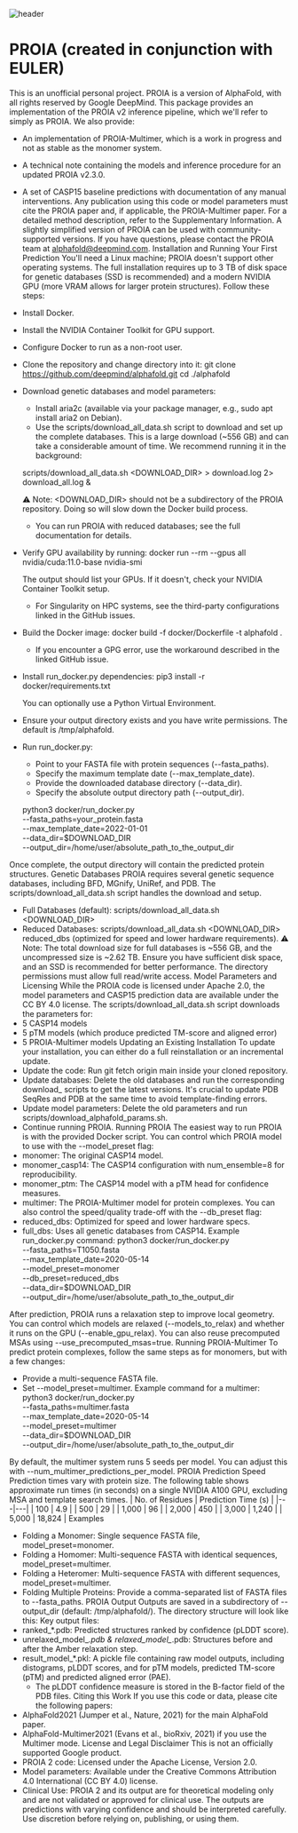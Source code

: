 ![header](imgs/header.jpg)

# PROIA (created in conjunction with EULER)


This is an unofficial personal project. PROIA is a version of AlphaFold, with all rights reserved by Google DeepMind.
This package provides an implementation of the PROIA v2 inference pipeline, which we'll refer to simply as PROIA.
We also provide:
 * An implementation of PROIA-Multimer, which is a work in progress and not as stable as the monomer system.
 * A technical note containing the models and inference procedure for an updated PROIA v2.3.0.
 * A set of CASP15 baseline predictions with documentation of any manual interventions.
Any publication using this code or model parameters must cite the PROIA paper and, if applicable, the PROIA-Multimer paper. For a detailed method description, refer to the Supplementary Information.
A slightly simplified version of PROIA can be used with community-supported versions. If you have questions, please contact the PROIA team at alphafold@deepmind.com.
Installation and Running Your First Prediction
You'll need a Linux machine; PROIA doesn't support other operating systems. The full installation requires up to 3 TB of disk space for genetic databases (SSD is recommended) and a modern NVIDIA GPU (more VRAM allows for larger protein structures).
Follow these steps:
 * Install Docker.
 * Install the NVIDIA Container Toolkit for GPU support.
 * Configure Docker to run as a non-root user.
 * Clone the repository and change directory into it:
   git clone https://github.com/deepmind/alphafold.git
cd ./alphafold

 * Download genetic databases and model parameters:
   * Install aria2c (available via your package manager, e.g., sudo apt install aria2 on Debian).
   * Use the scripts/download_all_data.sh script to download and set up the complete databases. This is a large download (~556 GB) and can take a considerable amount of time. We recommend running it in the background:
     <!-- end list -->
   scripts/download_all_data.sh <DOWNLOAD_DIR> > download.log 2> download_all.log &

   ⚠️ Note: <DOWNLOAD_DIR> should not be a subdirectory of the PROIA repository. Doing so will slow down the Docker build process.
   * You can run PROIA with reduced databases; see the full documentation for details.
 * Verify GPU availability by running:
   docker run --rm --gpus all nvidia/cuda:11.0-base nvidia-smi

   The output should list your GPUs. If it doesn't, check your NVIDIA Container Toolkit setup.
   * For Singularity on HPC systems, see the third-party configurations linked in the GitHub issues.
 * Build the Docker image:
   docker build -f docker/Dockerfile -t alphafold .

   * If you encounter a GPG error, use the workaround described in the linked GitHub issue.
 * Install run_docker.py dependencies:
   pip3 install -r docker/requirements.txt

   You can optionally use a Python Virtual Environment.
 * Ensure your output directory exists and you have write permissions. The default is /tmp/alphafold.
 * Run run_docker.py:
   * Point to your FASTA file with protein sequences (--fasta_paths).
   * Specify the maximum template date (--max_template_date).
   * Provide the downloaded database directory (--data_dir).
   * Specify the absolute output directory path (--output_dir).
     <!-- end list -->
   python3 docker/run_docker.py \
--fasta_paths=your_protein.fasta \
--max_template_date=2022-01-01 \
--data_dir=$DOWNLOAD_DIR \
--output_dir=/home/user/absolute_path_to_the_output_dir

Once complete, the output directory will contain the predicted protein structures.
Genetic Databases
PROIA requires several genetic sequence databases, including BFD, MGnify, UniRef, and PDB. The scripts/download_all_data.sh script handles the download and setup.
 * Full Databases (default): scripts/download_all_data.sh <DOWNLOAD_DIR>
 * Reduced Databases: scripts/download_all_data.sh <DOWNLOAD_DIR> reduced_dbs (optimized for speed and lower hardware requirements).
⚠️ Note: The total download size for full databases is ~556 GB, and the uncompressed size is ~2.62 TB. Ensure you have sufficient disk space, and an SSD is recommended for better performance. The directory permissions must allow full read/write access.
Model Parameters and Licensing
While the PROIA code is licensed under Apache 2.0, the model parameters and CASP15 prediction data are available under the CC BY 4.0 license. The scripts/download_all_data.sh script downloads the parameters for:
 * 5 CASP14 models
 * 5 pTM models (which produce predicted TM-score and aligned error)
 * 5 PROIA-Multimer models
Updating an Existing Installation
To update your installation, you can either do a full reinstallation or an incremental update.
 * Update the code: Run git fetch origin main inside your cloned repository.
 * Update databases: Delete the old databases and run the corresponding download_ scripts to get the latest versions. It's crucial to update PDB SeqRes and PDB at the same time to avoid template-finding errors.
 * Update model parameters: Delete the old parameters and run scripts/download_alphafold_params.sh.
 * Continue running PROIA.
Running PROIA
The easiest way to run PROIA is with the provided Docker script. You can control which PROIA model to use with the --model_preset flag:
 * monomer: The original CASP14 model.
 * monomer_casp14: The CASP14 configuration with num_ensemble=8 for reproducibility.
 * monomer_ptm: The CASP14 model with a pTM head for confidence measures.
 * multimer: The PROIA-Multimer model for protein complexes.
You can also control the speed/quality trade-off with the --db_preset flag:
 * reduced_dbs: Optimized for speed and lower hardware specs.
 * full_dbs: Uses all genetic databases from CASP14.
Example run_docker.py command:
python3 docker/run_docker.py \
--fasta_paths=T1050.fasta \
--max_template_date=2020-05-14 \
--model_preset=monomer \
--db_preset=reduced_dbs \
--data_dir=$DOWNLOAD_DIR \
--output_dir=/home/user/absolute_path_to_the_output_dir

After prediction, PROIA runs a relaxation step to improve local geometry. You can control which models are relaxed (--models_to_relax) and whether it runs on the GPU (--enable_gpu_relax). You can also reuse precomputed MSAs using --use_precomputed_msas=true.
Running PROIA-Multimer
To predict protein complexes, follow the same steps as for monomers, but with a few changes:
 * Provide a multi-sequence FASTA file.
 * Set --model_preset=multimer.
Example command for a multimer:
python3 docker/run_docker.py \
--fasta_paths=multimer.fasta \
--max_template_date=2020-05-14 \
--model_preset=multimer \
--data_dir=$DOWNLOAD_DIR \
--output_dir=/home/user/absolute_path_to_the_output_dir

By default, the multimer system runs 5 seeds per model. You can adjust this with --num_multimer_predictions_per_model.
PROIA Prediction Speed
Prediction times vary with protein size. The following table shows approximate run times (in seconds) on a single NVIDIA A100 GPU, excluding MSA and template search times.
| No. of Residues | Prediction Time (s) |
|---|---|
| 100 | 4.9 |
| 500 | 29 |
| 1,000 | 96 |
| 2,000 | 450 |
| 3,000 | 1,240 |
| 5,000 | 18,824 |
Examples
 * Folding a Monomer: Single sequence FASTA file, model_preset=monomer.
 * Folding a Homomer: Multi-sequence FASTA with identical sequences, model_preset=multimer.
 * Folding a Heteromer: Multi-sequence FASTA with different sequences, model_preset=multimer.
 * Folding Multiple Proteins: Provide a comma-separated list of FASTA files to --fasta_paths.
PROIA Output
Outputs are saved in a subdirectory of --output_dir (default: /tmp/alphafold/). The directory structure will look like this:
Key output files:
 * ranked_*.pdb: Predicted structures ranked by confidence (pLDDT score).
 * unrelaxed_model_*.pdb & relaxed_model_*.pdb: Structures before and after the Amber relaxation step.
 * result_model_*.pkl: A pickle file containing raw model outputs, including distograms, pLDDT scores, and for pTM models, predicted TM-score (pTM) and predicted aligned error (PAE).
   * The pLDDT confidence measure is stored in the B-factor field of the PDB files.
Citing this Work
If you use this code or data, please cite the following papers:
 * AlphaFold2021 (Jumper et al., Nature, 2021) for the main AlphaFold paper.
 * AlphaFold-Multimer2021 (Evans et al., bioRxiv, 2021) if you use the Multimer mode.
License and Legal Disclaimer
This is not an officially supported Google product.
 * PROIA 2 code: Licensed under the Apache License, Version 2.0.
 * Model parameters: Available under the Creative Commons Attribution 4.0 International (CC BY 4.0) license.
 * Clinical Use: PROIA 2 and its output are for theoretical modeling only and are not validated or approved for clinical use.
The outputs are predictions with varying confidence and should be interpreted carefully. Use discretion before relying on, publishing, or using them.
